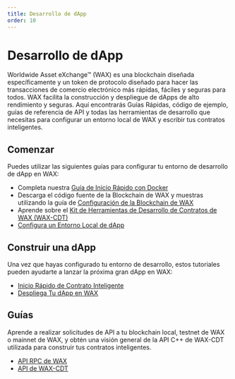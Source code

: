 ```yaml
---
title: Desarrollo de dApp
order: 10
---
```


# Desarrollo de dApp

Worldwide Asset eXchange™ (WAX) es una blockchain diseñada específicamente y un token de protocolo diseñado para hacer las transacciones de comercio electrónico más rápidas, fáciles y seguras para todos. WAX facilita la construcción y despliegue de dApps de alto rendimiento y seguras. Aquí encontrarás Guías Rápidas, código de ejemplo, guías de referencia de API y todas las herramientas de desarrollo que necesitas para configurar un entorno local de WAX y escribir tus contratos inteligentes.

## Comenzar

Puedes utilizar las siguientes guías para configurar tu entorno de desarrollo de dApp en WAX:

  * Completa nuestra [Guía de Inicio Rápido con Docker](/es/build/dapp-development/docker-setup/)
  * Descarga el código fuente de la Blockchain de WAX y muestras utilizando la guía de [Configuración de la Blockchain de WAX](/es/build/dapp-development/wax-blockchain-setup/)
  * Aprende sobre el [Kit de Herramientas de Desarrollo de Contratos de WAX (WAX-CDT)](/es/build/dapp-development/wax-cdt/)
  * [Configura un Entorno Local de dApp](/es/build/dapp-development/setup-local-dapp-environment/)

<span class="anchor" id="buildDapp"></span>
## Construir una dApp

Una vez que hayas configurado tu entorno de desarrollo, estos tutoriales pueden ayudarte a lanzar la próxima gran dApp en WAX:

  * [Inicio Rápido de Contrato Inteligente](/es/build/dapp-development/smart-contract-quickstart/)
  * [Despliega Tu dApp en WAX](/es/build/dapp-development/deploy-dapp-on-wax/)

<span class="anchor" id="guides"></span>
## Guías

Aprende a realizar solicitudes de API a tu blockchain local, testnet de WAX o mainnet de WAX, y obtén una visión general de la API C++ de WAX-CDT utilizada para construir tus contratos inteligentes.

  * [API RPC de WAX](/es/build/api-reference/)
  * [API de WAX-CDT](/es/build/api-reference/cdt_api)

<ChildTableOfContents :max="2" title="Más contenidos en esta sección" />
